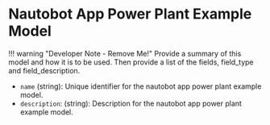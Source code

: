 # Nautobot App Power Plant Example Model

!!! warning "Developer Note - Remove Me!"
    Provide a summary of this model and how it is to be used. Then provide a list of the fields, field_type and field_description.

- `name` (string): Unique identifier for the nautobot app power plant example model.
- `description`: (string): Description for the nautobot app power plant example model.
